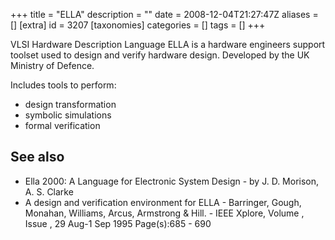 +++
title = "ELLA"
description = ""
date = 2008-12-04T21:27:47Z
aliases = []
[extra]
id = 3207
[taxonomies]
categories = []
tags = []
+++


VLSI Hardware Description Language ELLA is a hardware engineers support toolset used to design and verify hardware design.  Developed by the UK Ministry of Defence.

Includes tools to perform:
* design transformation
* symbolic simulations
* formal verification

## See also
* Ella 2000: A Language for Electronic System Design - by J. D. Morison, A. S. Clarke
* A design and verification environment for ELLA - Barringer, Gough, Monahan, Williams, Arcus, Armstrong &  Hill. - IEEE Xplore, Volume , Issue , 29 Aug-1 Sep 1995 Page(s):685 - 690
